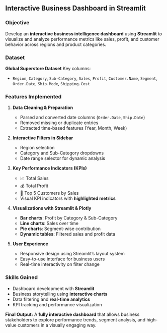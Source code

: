 ## Interactive Business Dashboard in Streamlit

### Objective

Develop an **interactive business intelligence dashboard** using **Streamlit** to visualize and analyze performance metrics like sales, profit, and customer behavior across regions and product categories.

### Dataset

**Global Superstore Dataset**
Key columns:

* `Region`, `Category`, `Sub-Category`, `Sales`, `Profit`, `Customer.Name`, `Segment`, `Order.Date`, `Ship.Mode`, `Shipping.Cost`

### Features Implemented

1. **Data Cleaning & Preparation**

   * Parsed and converted date columns (`Order.Date`, `Ship.Date`)
   * Removed missing or duplicate entries
   * Extracted time-based features (Year, Month, Week)

2. **Interactive Filters in Sidebar**

   * Region selection
   * Category and Sub-Category dropdowns
   * Date range selector for dynamic analysis

3. **Key Performance Indicators (KPIs)**

   * 📈 Total Sales
   * 💰 Total Profit
   * 👥 Top 5 Customers by Sales
   * Visual KPI indicators with **highlighted metrics**

4. **Visualizations with Streamlit & Plotly**

   * **Bar charts**: Profit by Category & Sub-Category
   * **Line charts**: Sales over time
   * **Pie charts**: Segment-wise contribution
   * **Dynamic tables**: Filtered sales and profit data

5. **User Experience**

   * Responsive design using Streamlit’s layout system
   * Easy-to-use interface for business users
   * Real-time interactivity on filter change


### Skills Gained

* Dashboard development with **Streamlit**
* Business storytelling using **interactive charts**
* Data filtering and **real-time analytics**
* KPI tracking and performance visualization


**Final Output:** A **fully interactive dashboard** that allows business stakeholders to explore performance trends, segment analysis, and high-value customers in a visually engaging way.
